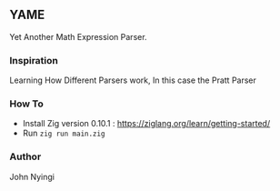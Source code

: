 ## YAME
Yet Another Math Expression Parser.

### Inspiration
Learning How Different Parsers work, In this case the Pratt Parser

### How To
- Install Zig version 0.10.1 : https://ziglang.org/learn/getting-started/
- Run `zig run main.zig`

### Author
John Nyingi
